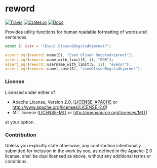 # reword

[![Travis](https://travis-ci.com/evenorog/reword.svg?branch=master)](https://travis-ci.com/evenorog/reword)
[![Crates.io](https://img.shields.io/crates/v/reword.svg)](https://crates.io/crates/reword)
[![Docs](https://docs.rs/reword/badge.svg)](https://docs.rs/reword)

Provides utility functions for human readable formatting of words and sentences.

```rust
const S: &str = "(Even),Olsson&Rogstadkjærnet?";

assert_eq!(reword::name(S), "Even Olsson Rogstadkjærnet");
assert_eq!(reword::name_with_limit(S, 4), "EOR");
assert_eq!(reword::username_with_limit(S, 12), "evenor");
assert_eq!(reword::camel_case(S), "evenOlssonRogstadkjærnet");
```

### License

Licensed under either of

 * Apache License, Version 2.0, ([LICENSE-APACHE](LICENSE-APACHE) or http://www.apache.org/licenses/LICENSE-2.0)
 * MIT license ([LICENSE-MIT](LICENSE-MIT) or http://opensource.org/licenses/MIT)

at your option.

### Contribution

Unless you explicitly state otherwise, any contribution intentionally submitted
for inclusion in the work by you, as defined in the Apache-2.0 license, shall be dual licensed as above, without any
additional terms or conditions.
